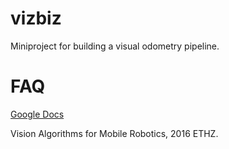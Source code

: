 # vizbiz
Miniproject for building a visual odometry pipeline.

# FAQ
[Google Docs](https://docs.google.com/document/d/1RiG-70-2xwgPcNLGuMzIm5BZ4n8TPx_bFLPe546079E/edit "Whoever finds this last pays a round of coffe. ;) Sign here: Miro, Pascal")

Vision Algorithms for Mobile Robotics, 2016 ETHZ.
